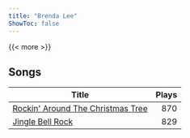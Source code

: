 ```yaml
---
title: "Brenda Lee"
ShowToc: false
---
```


{{< more >}}

## Songs
Title | Plays 
----- | -----: 
[Rockin' Around The Christmas Tree](/songs/rockin-around-the-christmas-tree) | 870
[Jingle Bell Rock](/songs/jingle-bell-rock) | 829

